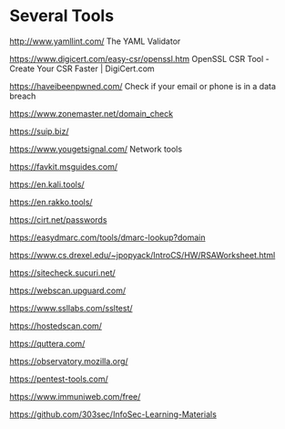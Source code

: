 # Several Tools

http://www.yamllint.com/ The YAML Validator

https://www.digicert.com/easy-csr/openssl.htm OpenSSL CSR Tool - Create Your CSR Faster | DigiCert.com

https://haveibeenpwned.com/ Check if your email or phone is in a data breach

https://www.zonemaster.net/domain_check

https://suip.biz/

https://www.yougetsignal.com/ Network tools

https://favkit.msguides.com/

https://en.kali.tools/

https://en.rakko.tools/

https://cirt.net/passwords

https://easydmarc.com/tools/dmarc-lookup?domain

https://www.cs.drexel.edu/~jpopyack/IntroCS/HW/RSAWorksheet.html

https://sitecheck.sucuri.net/

https://webscan.upguard.com/

https://www.ssllabs.com/ssltest/

https://hostedscan.com/

https://quttera.com/

https://observatory.mozilla.org/

https://pentest-tools.com/

https://www.immuniweb.com/free/

https://github.com/303sec/InfoSec-Learning-Materials









